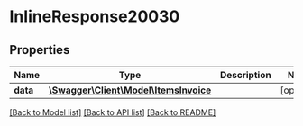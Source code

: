 # InlineResponse20030

## Properties
Name | Type | Description | Notes
------------ | ------------- | ------------- | -------------
**data** | [**\Swagger\Client\Model\ItemsInvoice**](ItemsInvoice.md) |  | [optional] 

[[Back to Model list]](../../README.md#documentation-for-models) [[Back to API list]](../../README.md#documentation-for-api-endpoints) [[Back to README]](../../README.md)

